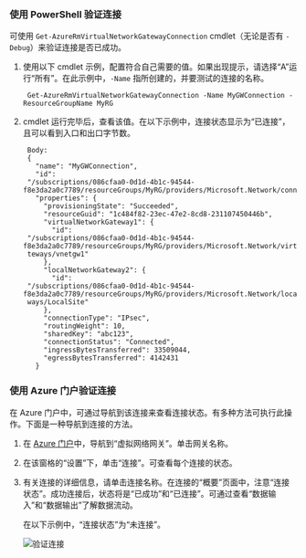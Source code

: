 ### 使用 PowerShell 验证连接

可使用 `Get-AzureRmVirtualNetworkGatewayConnection` cmdlet（无论是否有 `-Debug`）来验证连接是否已成功。

1. 使用以下 cmdlet 示例，配置符合自己需要的值。如果出现提示，请选择“A”运行“所有”。在此示例中，`-Name` 指所创建的，并要测试的连接的名称。

		Get-AzureRmVirtualNetworkGatewayConnection -Name MyGWConnection -ResourceGroupName MyRG

2. cmdlet 运行完毕后，查看该值。在以下示例中，连接状态显示为“已连接”，且可以看到入口和出口字节数。

		Body:
		{
		  "name": "MyGWConnection",
		  "id":
		"/subscriptions/086cfaa0-0d1d-4b1c-94544-f8e3da2a0c7789/resourceGroups/MyRG/providers/Microsoft.Network/connections/MyGWConnection",
		  "properties": {
		    "provisioningState": "Succeeded",
		    "resourceGuid": "1c484f82-23ec-47e2-8cd8-231107450446b",
		    "virtualNetworkGateway1": {
		      "id":
		"/subscriptions/086cfaa0-0d1d-4b1c-94544-f8e3da2a0c7789/resourceGroups/MyRG/providers/Microsoft.Network/virtualNetworkGa
		teways/vnetgw1"
		    },
		    "localNetworkGateway2": {
		      "id":
		"/subscriptions/086cfaa0-0d1d-4b1c-94544-f8e3da2a0c7789/resourceGroups/MyRG/providers/Microsoft.Network/localNetworkGate
		ways/LocalSite"
		    },
		    "connectionType": "IPsec",
		    "routingWeight": 10,
		    "sharedKey": "abc123",
		    "connectionStatus": "Connected",
		    "ingressBytesTransferred": 33509044,
		    "egressBytesTransferred": 4142431
		  }

### 使用 Azure 门户验证连接

在 Azure 门户中，可通过导航到该连接来查看连接状态。有多种方法可执行此操作。下面是一种导航到连接的方法。

1. 在 [Azure 门户](http://portal.azure.com)中，导航到“虚拟网络网关”。单击网关名称。
2. 在该窗格的“设置”下，单击“连接”。可查看每个连接的状态。
3. 有关连接的详细信息，请单击连接名称。在连接的“概要”页面中，注意“连接状态”。成功连接后，状态将是“已成功”和“已连接”。可通过查看“数据输入”和“数据输出”了解数据流动。

	在以下示例中，“连接状态”为“未连接”。

	![验证连接](./media/vpn-gateway-verify-connection-rm-include/connectionverify450.png)  

<!---HONumber=AcomDC_0921_2016-->